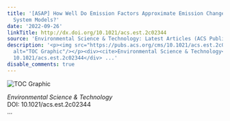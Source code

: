 ```yaml
---
title: '[ASAP] How Well Do Emission Factors Approximate Emission Changes from Electricity
  System Models?'
date: '2022-09-26'
linkTitle: http://dx.doi.org/10.1021/acs.est.2c02344
source: 'Environmental Science & Technology: Latest Articles (ACS Publications)'
description: '<p><img src="https://pubs.acs.org/cms/10.1021/acs.est.2c02344/asset/images/medium/es2c02344_0007.gif"
  alt="TOC Graphic"/></p><div><cite>Environmental Science & Technology</cite></div><div>DOI:
  10.1021/acs.est.2c02344</div> ...'
disable_comments: true
---
```

<p><img src="https://pubs.acs.org/cms/10.1021/acs.est.2c02344/asset/images/medium/es2c02344_0007.gif" alt="TOC Graphic"/></p><div><cite>Environmental Science & Technology</cite></div><div>DOI: 10.1021/acs.est.2c02344</div> ...